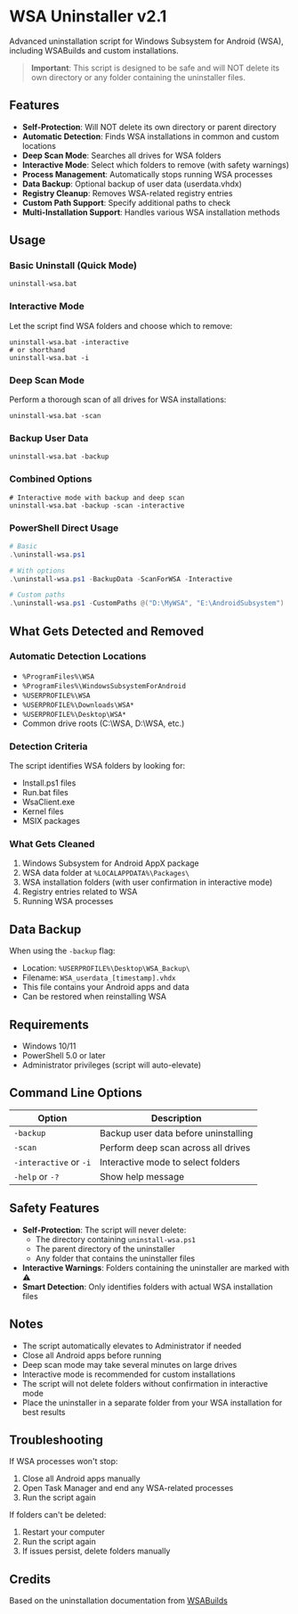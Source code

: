 # WSA Uninstaller v2.1

Advanced uninstallation script for Windows Subsystem for Android (WSA), including WSABuilds and custom installations.

> **Important**: This script is designed to be safe and will NOT delete its own directory or any folder containing the uninstaller files.

## Features

- **Self-Protection**: Will NOT delete its own directory or parent directory
- **Automatic Detection**: Finds WSA installations in common and custom locations
- **Deep Scan Mode**: Searches all drives for WSA folders
- **Interactive Mode**: Select which folders to remove (with safety warnings)
- **Process Management**: Automatically stops running WSA processes
- **Data Backup**: Optional backup of user data (userdata.vhdx)
- **Registry Cleanup**: Removes WSA-related registry entries
- **Custom Path Support**: Specify additional paths to check
- **Multi-Installation Support**: Handles various WSA installation methods

## Usage

### Basic Uninstall (Quick Mode)
```batch
uninstall-wsa.bat
```

### Interactive Mode
Let the script find WSA folders and choose which to remove:
```batch
uninstall-wsa.bat -interactive
# or shorthand
uninstall-wsa.bat -i
```

### Deep Scan Mode
Perform a thorough scan of all drives for WSA installations:
```batch
uninstall-wsa.bat -scan
```

### Backup User Data
```batch
uninstall-wsa.bat -backup
```

### Combined Options
```batch
# Interactive mode with backup and deep scan
uninstall-wsa.bat -backup -scan -interactive
```

### PowerShell Direct Usage
```powershell
# Basic
.\uninstall-wsa.ps1

# With options
.\uninstall-wsa.ps1 -BackupData -ScanForWSA -Interactive

# Custom paths
.\uninstall-wsa.ps1 -CustomPaths @("D:\MyWSA", "E:\AndroidSubsystem")
```

## What Gets Detected and Removed

### Automatic Detection Locations
- `%ProgramFiles%\WSA`
- `%ProgramFiles%\WindowsSubsystemForAndroid`
- `%USERPROFILE%\WSA`
- `%USERPROFILE%\Downloads\WSA*`
- `%USERPROFILE%\Desktop\WSA*`
- Common drive roots (C:\WSA, D:\WSA, etc.)

### Detection Criteria
The script identifies WSA folders by looking for:
- Install.ps1 files
- Run.bat files
- WsaClient.exe
- Kernel files
- MSIX packages

### What Gets Cleaned
1. Windows Subsystem for Android AppX package
2. WSA data folder at `%LOCALAPPDATA%\Packages\`
3. WSA installation folders (with user confirmation in interactive mode)
4. Registry entries related to WSA
5. Running WSA processes

## Data Backup

When using the `-backup` flag:
- Location: `%USERPROFILE%\Desktop\WSA_Backup\`
- Filename: `WSA_userdata_[timestamp].vhdx`
- This file contains your Android apps and data
- Can be restored when reinstalling WSA

## Requirements

- Windows 10/11
- PowerShell 5.0 or later
- Administrator privileges (script will auto-elevate)

## Command Line Options

| Option | Description |
|--------|-------------|
| `-backup` | Backup user data before uninstalling |
| `-scan` | Perform deep scan across all drives |
| `-interactive` or `-i` | Interactive mode to select folders |
| `-help` or `-?` | Show help message |

## Safety Features

- **Self-Protection**: The script will never delete:
  - The directory containing `uninstall-wsa.ps1`
  - The parent directory of the uninstaller
  - Any folder that contains the uninstaller files
- **Interactive Warnings**: Folders containing the uninstaller are marked with ⚠️
- **Smart Detection**: Only identifies folders with actual WSA installation files

## Notes

- The script automatically elevates to Administrator if needed
- Close all Android apps before running
- Deep scan mode may take several minutes on large drives
- Interactive mode is recommended for custom installations
- The script will not delete folders without confirmation in interactive mode
- Place the uninstaller in a separate folder from your WSA installation for best results

## Troubleshooting

If WSA processes won't stop:
1. Close all Android apps manually
2. Open Task Manager and end any WSA-related processes
3. Run the script again

If folders can't be deleted:
1. Restart your computer
2. Run the script again
3. If issues persist, delete folders manually

## Credits

Based on the uninstallation documentation from [WSABuilds](https://github.com/MustardChef/WSABuilds)